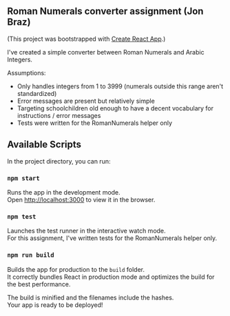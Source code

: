 ## Roman Numerals converter assignment (Jon Braz)

(This project was bootstrapped with [Create React App](https://github.com/facebook/create-react-app).)

I've created a simple converter between Roman Numerals and Arabic Integers.

Assumptions:

- Only handles integers from 1 to 3999 (numerals outside this range aren't standardized)
- Error messages are present but relatively simple
- Targeting schoolchildren old enough to have a decent vocabulary for instructions / error messages
- Tests were written for the RomanNumerals helper only

## Available Scripts

In the project directory, you can run:

### `npm start`

Runs the app in the development mode.<br />
Open [http://localhost:3000](http://localhost:3000) to view it in the browser.

### `npm test`

Launches the test runner in the interactive watch mode.<br />
For this assignment, I've written tests for the RomanNumerals helper only.

### `npm run build`

Builds the app for production to the `build` folder.<br />
It correctly bundles React in production mode and optimizes the build for the best performance.

The build is minified and the filenames include the hashes.<br />
Your app is ready to be deployed!
